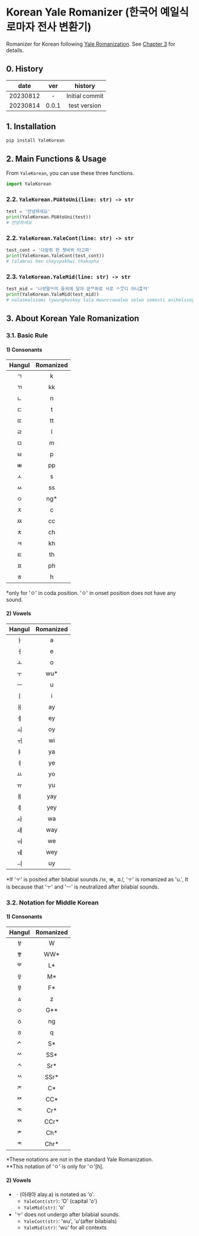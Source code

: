 # Korean Yale Romanizer (한국어 예일식 로마자 전사 변환기)
Romanizer for Korean following [Yale Romanization](https://en.wikipedia.org/wiki/Yale_romanization_of_Korean). See [Chapter 3](#3-about-korean-yale-romanization) for details.

## 0. History
|date|ver|history|
|:--:|:-:|:-----:|
|20230812|-|Initial commit|
|20230814|0.0.1|test version|

## 1. Installation
```cmd
pip install YaleKorean
```

## 2. Main Functions & Usage
From `YaleKorean`, you can use these three functions.

```python
import YaleKorean
```

### 2.2. `YaleKorean.PUAtoUni(line: str) -> str`
```python
test = '안녕하세요'
print(YaleKorean.PUAtoUni(test))
# 안녕하세요
```

### 2.2. `YaleKorean.YaleCont(line: str) -> str`
```python
test_cont = '다람쥐 헌 쳇바퀴 타고파'
print(YaleKorean.YaleCont(test_cont))
# talamcwi hen cheyspakhwi thakopha
```

### 2.3. `YaleKorean.YaleMid(line: str) -> str`
```python
test_mid = '나랏말ᄊᆞ미 듀ᇰ귁에 달아 문ᄍᆞ와로 서로 ᄉᆞᄆᆞᆺ디 아니ᄒᆞᆯᄊᆡ'
print(YaleKorean.YaleMid(test_mid))
# nalasmalssomi tywungkwikey tala mwunccowalwo selwo somosti aniholssoy
```

## 3. About Korean Yale Romanization
### 3.1. Basic Rule
#### 1) Consonants
|Hangul|Romanized|
|:----:|:-------:|
|ㄱ|k|
|ㄲ|kk|
|ㄴ|n|
|ㄷ|t|
|ㄸ|tt|
|ㄹ|l|
|ㅁ|m|
|ㅂ|p|
|ㅃ|pp|
|ㅅ|s|
|ㅆ|ss|
|ㅇ|ng*|
|ㅈ|c|
|ㅉ|cc|
|ㅊ|ch|
|ㅋ|kh|
|ㅌ|th|
|ㅍ|ph|
|ㅎ|h|

*only for 'ㅇ' in coda position. 'ㅇ' in onset position does not have any sound.

#### 2) Vowels
|Hangul|Romanized|
|:----:|:-------:|
|ㅏ|a|
|ㅓ|e|
|ㅗ|o|
|ㅜ|wu*|
|ㅡ|u|
|ㅣ|i|
|ㅐ|ay|
|ㅔ|ey|
|ㅚ|oy|
|ㅟ|wi|
|ㅑ|ya|
|ㅕ|ye|
|ㅛ|yo|
|ㅠ|yu|
|ㅒ|yay|
|ㅖ|yey|
|ㅘ|wa|
|ㅙ|way|
|ㅝ|we|
|ㅞ|wey|
|ㅢ|uy|

*If 'ㅜ' is posited after bilabial sounds /ㅂ, ㅃ, ㅍ/, 'ㅜ' is romanized as 'u.', It is because that 'ㅜ' and 'ㅡ' is neutralized after bilabial sounds.

### 3.2. Notation for Middle Korean
#### 1) Consonants
|Hangul|Romanized|
|:----:|:-------:|
|ㅸ|W|
|ㅹ|WW*|
|ᄛ|L*|
|ㅱ|M*|
|ㆄ|F*|
|ㅿ|z|
|ㅇ|G**|
|ㆁ|ng|
|ㆆ|q|
|ᄼ|S*|
|ᄽ|SS*|
|ᄾ|Sr*|
|ᄿ|SSr*|
|ᅎ|C*|
|ᅏ|CC*|
|ᅐ|Cr*|
|ᅑ|CCr*|
|ᅔ|Ch*|
|ᅕ|Chr*|

*These notations are not in the standard Yale Romanization.<br>
**This notation of 'ㅇ' is only for 'ㅇ'[ɦ].

#### 2) Vowels
- ㆍ(아래아 alay.a) is notated as 'o'.
  - ```YaleCont(str)```: 'O' (capital 'o')
  - ```YaleMid(str)```: 'o'
- 'ㅜ' does not undergo after bilabial sounds.
  - ```YaleCont(str)```: 'wu', 'u'(after bilabials)
  - ```YaleMid(str)```: 'wu' for all contexts